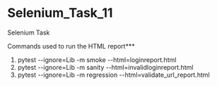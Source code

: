 # Selenium_Task_11
Selenium Task

Commands used to run the HTML report***

1. pytest --ignore=Lib -m smoke --html=loginreport.html
2. pytest --ignore=Lib -m sanity --html=invalidloginreport.html
3. pytest --ignore=Lib -m regression --html=validate_url_report.html
